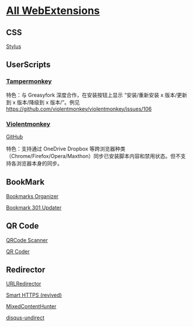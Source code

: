 
# [All WebExtensions](https://addons.mozilla.org/firefox/tag/firefox57?sort=updated)

## CSS

[Stylus](https://addons.mozilla.org/firefox/addon/styl-us/)

## UserScripts

### [Tampermonkey](https://addons.mozilla.org/firefox/addon/tampermonkey/)

特色：与 Greasyfork 深度合作，在安装按钮上显示 “安装/重新安装 x 版本/更新到 x 版本/降级到 x 版本/”。例见 https://github.com/violentmonkey/violentmonkey/issues/106

### [Violentmonkey](https://addons.mozilla.org/firefox/addon/violentmonkey/)

[GitHub](https://github.com/violentmonkey)

特色：支持通过 OneDrive Dropbox 等跨浏览器种类（Chrome/Firefox/Opera/Maxthon）同步已安装脚本内容和禁用状态。但不支持各浏览器本身的同步。

## BookMark

[Bookmarks Organizer](https://addons.mozilla.org/firefox/addon/bookmarks-organizer/)

[Bookmark 301 Updater](https://addons.mozilla.org/firefox/addon/bookmark-301-updater/)

## QR Code

[QRCode Scanner](https://addons.mozilla.org/firefox/addon/qrcode-scanneroffline/)

[QR Coder](https://addons.mozilla.org/firefox/addon/qr-coder/)

## Redirector

[URLRedirector](https://addons.mozilla.org/firefox/addon/urlredirector/)

[Smart HTTPS (revived)](https://addons.mozilla.org/firefox/addon/smart-https-revived/)

[MixedContentHunter](https://addons.mozilla.org/firefox/addon/mixedcontenthunter/)

[disqus-undirect](https://addons.mozilla.org/firefox/addon/disqus-undirect/)
